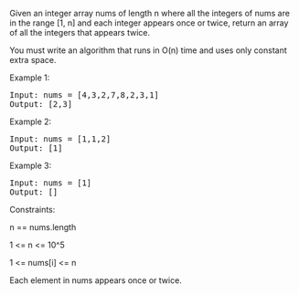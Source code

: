Given an integer array nums of length n where all the integers of nums are in the range [1, n] and each integer appears once or twice, return an array of all the integers that appears twice.

You must write an algorithm that runs in O(n) time and uses only constant extra space.

 

Example 1:
<pre>
Input: nums = [4,3,2,7,8,2,3,1]
Output: [2,3]
</pre>
  Example 2:
<pre>
Input: nums = [1,1,2]
Output: [1]
</pre>
Example 3:
<pre>
Input: nums = [1]
Output: []
</pre> 

Constraints:

n == nums.length

1 <= n <= 10^5

1 <= nums[i] <= n

Each element in nums appears once or twice.

